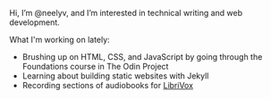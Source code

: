 Hi, I’m @neelyv, and I’m interested in technical writing and web development. 

What I'm working on lately:

- Brushing up on HTML, CSS, and JavaScript by going through the Foundations course in The Odin Project
- Learning about building static websites with Jekyll
- Recording sections of audiobooks for [LibriVox](https://librivox.org/reader/16022)

<!---
neelyv/neelyv is a ✨ special ✨ repository because its `README.md` (this file) appears on your GitHub profile.
You can click the Preview link to take a look at your changes.
--->
